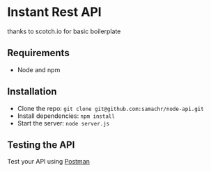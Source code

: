 # Instant Rest API

thanks to scotch.io for basic boilerplate

## Requirements

- Node and npm

## Installation

- Clone the repo: `git clone git@github.com:samachr/node-api.git`
- Install dependencies: `npm install`
- Start the server: `node server.js`

## Testing the API
Test your API using [Postman](https://chrome.google.com/webstore/detail/postman-rest-client-packa/fhbjgbiflinjbdggehcddcbncdddomop)
